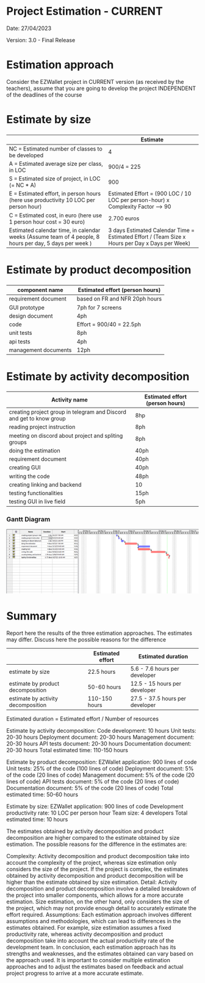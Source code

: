 # Project Estimation - CURRENT

Date: 27/04/2023

Version: 3.0 - Final Release

# Estimation approach

Consider the EZWallet project in CURRENT version (as received by the teachers), assume that you are going to develop the project INDEPENDENT of the deadlines of the course

# Estimate by size

###

|                                                                                                         | Estimate                                                                                        |
| ------------------------------------------------------------------------------------------------------- | ----------------------------------------------------------------------------------------------- |
| NC = Estimated number of classes to be developed                                                        | 4                                                                                               |
| A = Estimated average size per class, in LOC                                                            | 900/4 = 225                                                                                     |
| S = Estimated size of project, in LOC (= NC \* A)                                                       | 900                                                                                             |
| E = Estimated effort, in person hours (here use productivity 10 LOC per person hour)                    | Estimated Effort = (900 LOC / 10 LOC per person-hour) x Complexity Factor --> 90                |
| C = Estimated cost, in euro (here use 1 person hour cost = 30 euro)                                     | 2.700 euros                                                                                     |
| Estimated calendar time, in calendar weeks (Assume team of 4 people, 8 hours per day, 5 days per week ) | 3 days Estimated Calendar Time = Estimated Effort / (Team Size x Hours per Day x Days per Week) |

# Estimate by product decomposition

###

| component name       | Estimated effort (person hours) |
| -------------------- | ------------------------------- |
| requirement document | based on FR and NFR 20ph hours  |
| GUI prototype        | 7ph for 7 screens               |
| design document      | 4ph                             |
| code                 | Effort = 900/40 = 22.5ph        |
| unit tests           | 8ph                             |
| api tests            | 4ph                             |
| management documents | 12ph                            |

# Estimate by activity decomposition

###

| Activity name                                                        | Estimated effort (person hours) |
| -------------------------------------------------------------------- | ------------------------------- |
| creating project group in telegram and Discord and get to know group | 8hp                             |
| reading project instruction                                          | 8ph                             |
| meeting on discord about project and spliting groups                 | 8ph                             |
| doing the estimation                                                 | 40ph                            |
| requirement document                                                 | 40ph                            |
| creating GUI                                                         | 40ph                            |
| writing the code                                                     | 48ph                            |
| creating linking and backend                                         | 10                              |
| testing functionalities                                              | 15ph                            |
| testing GUI in live field                                            | 5ph                             |

### Gantt Diagram

![Gantt_V1](/assets/Images/GanttDiagram_V1.png)

# Summary

Report here the results of the three estimation approaches. The estimates may differ. Discuss here the possible reasons for the difference

|                                    | Estimated effort | Estimated duration              |
| ---------------------------------- | ---------------- | ------------------------------- |
| estimate by size                   | 22.5 hours       | 5.6 - 7.6 hours per developer   |
| estimate by product decomposition  | 50-60 hours      | 12.5 - 15 hours per developer   |
| estimate by activity decomposition | 110-150 hours    | 27.5 - 37.5 hours per developer |

Estimated duration = Estimated effort / Number of resources

Estimate by activity decomposition:
Code development: 10 hours
Unit tests: 20-30 hours
Deployment document: 20-30 hours
Management document: 20-30 hours
API tests document: 20-30 hours
Documentation document: 20-30 hours
Total estimated time: 110-150 hours

Estimate by product decomposition:
EZWallet application: 900 lines of code
Unit tests: 25% of the code (100 lines of code)
Deployment document: 5% of the code (20 lines of code)
Management document: 5% of the code (20 lines of code)
API tests document: 5% of the code (20 lines of code)
Documentation document: 5% of the code (20 lines of code)
Total estimated time: 50-60 hours

Estimate by size:
EZWallet application: 900 lines of code
Development productivity rate: 10 LOC per person hour
Team size: 4 developers
Total estimated time: 10 hours

The estimates obtained by activity decomposition and product decomposition are higher compared to the estimate obtained by size estimation. The possible reasons for the difference in the estimates are:

Complexity: Activity decomposition and product decomposition take into account the complexity of the project, whereas size estimation only considers the size of the project. If the project is complex, the estimates obtained by activity decomposition and product decomposition will be higher than the estimate obtained by size estimation.
Detail: Activity decomposition and product decomposition involve a detailed breakdown of the project into smaller components, which allows for a more accurate estimation. Size estimation, on the other hand, only considers the size of the project, which may not provide enough detail to accurately estimate the effort required.
Assumptions: Each estimation approach involves different assumptions and methodologies, which can lead to differences in the estimates obtained. For example, size estimation assumes a fixed productivity rate, whereas activity decomposition and product decomposition take into account the actual productivity rate of the development team.
In conclusion, each estimation approach has its strengths and weaknesses, and the estimates obtained can vary based on the approach used. It is important to consider multiple estimation approaches and to adjust the estimates based on feedback and actual project progress to arrive at a more accurate estimate.
